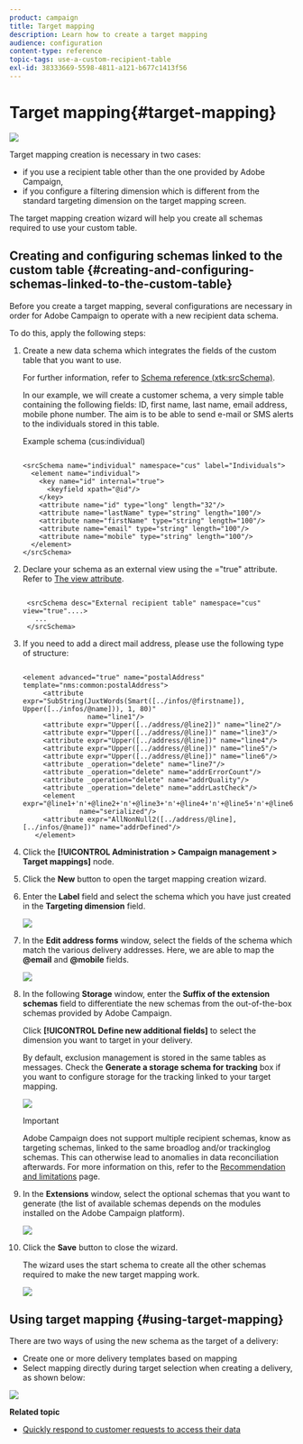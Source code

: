 ```yaml
---
product: campaign
title: Target mapping
description: Learn how to create a target mapping
audience: configuration
content-type: reference
topic-tags: use-a-custom-recipient-table
exl-id: 38333669-5598-4811-a121-b677c1413f56
---
```

# Target mapping{#target-mapping}

![](../../assets/v7-only.svg)

Target mapping creation is necessary in two cases:

* if you use a recipient table other than the one provided by Adobe Campaign,
* if you configure a filtering dimension which is different from the standard targeting dimension on the target mapping screen.

The target mapping creation wizard will help you create all schemas required to use your custom table.

## Creating and configuring schemas linked to the custom table {#creating-and-configuring-schemas-linked-to-the-custom-table}

Before you create a target mapping, several configurations are necessary in order for Adobe Campaign to operate with a new recipient data schema.

To do this, apply the following steps:

1. Create a new data schema which integrates the fields of the custom table that you want to use.

   For further information, refer to [Schema reference (xtk:srcSchema)](../../configuration/using/about-schema-reference.md).

   In our example, we will create a customer schema, a very simple table containing the following fields: ID, first name, last name, email address, mobile phone number. The aim is to be able to send e-mail or SMS alerts to the individuals stored in this table.

   Example schema (cus:individual)

   ```
   
   <srcSchema name="individual" namespace="cus" label="Individuals">
     <element name="individual">
       <key name="id" internal="true">
         <keyfield xpath="@id"/>
       </key>
       <attribute name="id" type="long" length="32"/>
       <attribute name="lastName" type="string" length="100"/>
       <attribute name="firstName" type="string" length="100"/>
       <attribute name="email" type="string" length="100"/>
       <attribute name="mobile" type="string" length="100"/>
     </element>
   </srcSchema>
   
   ```

1. Declare your schema as an external view using the ="true" attribute. Refer to [The view attribute](../../configuration/using/schema-characteristics.md#the-view-attribute).

   ```
   
    <srcSchema desc="External recipient table" namespace="cus" view="true"....>
      ...
    </srcSchema>
   
   ```

1. If you need to add a direct mail address, please use the following type of structure:

   ```
   
   <element advanced="true" name="postalAddress" template="nms:common:postalAddress">
        <attribute expr="SubString(JuxtWords(Smart([../infos/@firstname]), Upper([../infos/@name])), 1, 80)"
                   name="line1"/>
        <attribute expr="Upper([../address/@line2])" name="line2"/>
        <attribute expr="Upper([../address/@line])" name="line3"/>
        <attribute expr="Upper([../address/@line])" name="line4"/>
        <attribute expr="Upper([../address/@line])" name="line5"/>
        <attribute expr="Upper([../address/@line])" name="line6"/>
        <attribute _operation="delete" name="line7"/>
        <attribute _operation="delete" name="addrErrorCount"/>
        <attribute _operation="delete" name="addrQuality"/>
        <attribute _operation="delete" name="addrLastCheck"/>
        <element expr="@line1+'n'+@line2+'n'+@line3+'n'+@line4+'n'+@line5+'n'+@line6"
                 name="serialized"/>
        <attribute expr="AllNonNull2([../address/@line], [../infos/@name])" name="addrDefined"/>
      </element>
   
   ```

1. Click the **[!UICONTROL Administration > Campaign management > Target mappings]** node.
1. Click the **New** button to open the target mapping creation wizard.
1. Enter the **Label** field and select the schema which you have just created in the **Targeting dimension** field.

   ![](assets/mapping_diffusion_wizard_1.png)

1. In the **Edit address forms** window, select the fields of the schema which match the various delivery addresses. Here, we are able to map the **@email** and **@mobile** fields.

   ![](assets/mapping_diffusion_wizard_2.png)

1. In the following **Storage** window, enter the **Suffix of the extension schemas** field to differentiate the new schemas from the out-of-the-box schemas provided by Adobe Campaign.

   Click **[!UICONTROL Define new additional fields]** to select the dimension you want to target in your delivery.

   By default, exclusion management is stored in the same tables as messages. Check the **Generate a storage schema for tracking** box if you want to configure storage for the tracking linked to your target mapping.

   ![](assets/mapping_diffusion_wizard_3.png)
   
   >[!IMPORTANT]
   >
   >Adobe Campaign does not support multiple recipient schemas, know as targeting schemas, linked to the same broadlog and/or trackinglog schemas. This can otherwise lead to anomalies in data reconciliation afterwards. For more information on this, refer to the [Recommendation and limitations](../../configuration/using/about-custom-recipient-table.md) page.

1. In the **Extensions** window, select the optional schemas that you want to generate (the list of available schemas depends on the modules installed on the Adobe Campaign platform).

   ![](assets/mapping_diffusion_wizard_4.png)

1. Click the **Save** button to close the wizard.

   The wizard uses the start schema to create all the other schemas required to make the new target mapping work.

   ![](assets/mapping_schema_list.png)

## Using target mapping {#using-target-mapping}

There are two ways of using the new schema as the target of a delivery:

* Create one or more delivery templates based on mapping
* Select mapping directly during target selection when creating a delivery, as shown below:

![](assets/mapping_selection_ciblage.png)

**Related topic**

* [Quickly respond to customer requests to access their data](https://helpx.adobe.com/campaign/kb/simplifying-campaign-management-acc.html#Quicklyrespondtocustomerrequeststoaccesstheirdata)
